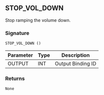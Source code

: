 ## STOP\_VOL\_DOWN

Stop ramping the volume down.

### Signature

`STOP_VOL_DOWN ()`


| Parameter | Type | Description       |
| --------- | ---- | ----------------- |
| OUTPUT    | INT  | Output Binding ID |



### Returns

`None`